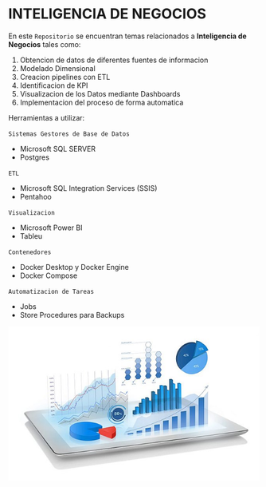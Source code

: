 # INTELIGENCIA DE NEGOCIOS

En este `Repositorio` se encuentran temas relacionados a **Inteligencia de Negocios** tales como:

1. Obtencion de datos de diferentes fuentes de informacion
1. Modelado Dimensional
1. Creacion pipelines con ETL
1. Identificacion de KPI
1. Visualizacion de los Datos mediante Dashboards
1. Implementacion del proceso de forma automatica

Herramientas a utilizar:

`Sistemas Gestores de Base de Datos`

- Microsoft SQL SERVER
- Postgres

`ETL`

- Microsoft SQL Integration Services (SSIS)
- Pentahoo

`Visualizacion`

- Microsoft Power BI
- Tableu

`Contenedores`

- Docker Desktop y Docker Engine 
- Docker Compose

`Automatizacion de Tareas`

- Jobs
- Store Procedures para Backups

![Inteligencia de Negocios](./img/Business-Intelligence-800x493-1.jpg)